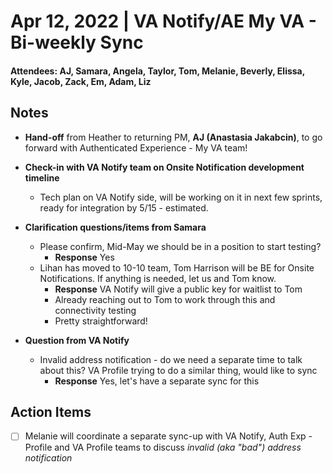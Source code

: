 # Apr 12, 2022 | VA Notify/AE My VA - Bi-weekly Sync
#### Attendees: AJ, Samara, Angela, Taylor, Tom, Melanie, Beverly, Elissa, Kyle, Jacob, Zack, Em, Adam, Liz

## Notes
- **Hand-off** from Heather to returning PM, **AJ (Anastasia Jakabcin)**, to go forward with Authenticated Experience - My VA team!
- **Check-in with VA Notify team on Onsite Notification development timeline**
     - Tech plan on VA Notify side, will be working on it in next few sprints, ready for integration by 5/15 - estimated.
- **Clarification questions/items from Samara**
     - Please confirm, Mid-May we should be in a position to start testing?
          - **Response** Yes
     - Lihan has moved to 10-10 team, Tom Harrison will be BE for Onsite Notifications.  If anything is needed, let us and Tom know.
          - **Response** VA Notify will give a public key for waitlist to Tom
          - Already reaching out to Tom to work through this and connectivity testing
          - Pretty straightforward!

- **Question from VA Notify**
     - Invalid address notification - do we need a separate time to talk about this?  VA Profile trying to do a similar thing, would like to sync
          - **Response** Yes, let's have a separate sync for this

## Action Items
- [ ] Melanie will coordinate a separate sync-up with VA Notify, Auth Exp - Profile and VA Profile teams to discuss _invalid (aka "bad") address notification_
